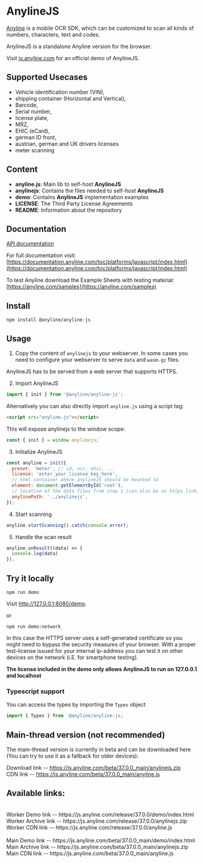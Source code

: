 # AnylineJS

[Anyline](https://www.anyline.com) is a mobile OCR SDK, which can be customized to scan all kinds of numbers, characters, text and codes.

AnylineJS is a standalone Anyline version for the browser.

Visit [js.anyline.com](https://js.anyline.com) for an official demo of AnylineJS.

## Supported Usecases

- Vehicle identification number (VIN),
- shipping container (Horizontal and Vertical),
- Barcode,
- Serial number,
- license plate,
- MRZ,
- EHIC (eCard),
- german ID front,
- austrian, german and UK drivers licenses
- meter scanning

## Content

- **anyline.js**: Main lib to self-host **AnylineJS**
- **anylinejs**: Contains the files needed to self-host **AnylineJS**
- **demo**: Contains **AnylineJS** implementation examples
- **LICENSE**: The Third Party License Agreements
- **README**: Information about the repository

## Documentation

[API documentation](https://js.anyline.com/release/37.0.0/docs/index.html)

For full documentation visit: [https://documentation.anyline.com/toc/platforms/javascript/index.html](https://documentation.anyline.com/toc/platforms/javascript/index.html)

To test Anyline download the Example Sheets with testing material: [https://anyline.com/samples](https://anyline.com/samples)

## Install

`npm install @anyline/anyline-js`

## Usage

1. Copy the content of `anylinejs` to your webserver. In some cases you need to configure your webserver to serve `data` and `wasm.gz` files.

AnylineJS has to be served from a web server that supports HTTPS.

2. Import AnylineJS

```JavaScript
import { init } from '@anyline/anyline-js';
```

Alternatively you can also directly import `anyline.js` using a script tag:

```HTML
<script src="anyline.js"></script>
```

This will expose anylinejs to the window scope:

```JavaScript
const { init } = window.anylinejs;`
```

3. Initialize AnylineJS

```JavaScript
const anyline = init({
  preset: 'meter', // id, ocr, ehic, ...
  license: 'enter_your_license_key_here',
  // html container where anylineJS should be mounted to
  element: document.getElementById('root'),
  // location of the data files from step 1 (can also be an https link)
  anylinePath: '../anylinejs',
});
```

4. Start scanning

```JavaScript
anyline.startScanning().catch(console.error);
```

5. Handle the scan result

```JavaScript
anyline.onResult((data) => {
  console.log(data)
});
```

## Try it locally

`npm run demo`

Visit http://127.0.0.1:8080/demo.

or

`npm run demo:network`

In this case the HTTPS server uses a self-generated certificate so you might need to bypass the security measures of your browser. With a proper test-license issued for your internal ip-address you can test it on other devices on the network (i.E. for smartphone testing).

**The license included in the demo only allows AnylineJS to run on 127.0.0.1 and localhost**

### Typescript support

You can access the types by importing the `Types` object

```JavaScript
import { Types } from '@anyline/anyline-js;
```

## Main-thread version (not recommended)

The main-thread version is currently in beta and can be downloaded here (You can try to use it as a fallback for older devices):

Download link -- https://js.anyline.com/beta/37.0.0_main/anylinejs.zip<br>
CDN link -- https://js.anyline.com/beta/37.0.0_main/anyline.js

## Available links:

<br>
Worker Demo link -- https://js.anyline.com/release/37.0.0/demo/index.html<br>
Worker Archive link -- https://js.anyline.com/release/37.0.0/anylinejs.zip<br>
Worker CDN link -- https://js.anyline.com/release/37.0.0/anyline.js<br>
<br>
Main Demo link -- https://js.anyline.com/beta/37.0.0_main/demo/index.html<br>
Main Archive link -- https://js.anyline.com/beta/37.0.0_main/anylinejs.zip<br>
Main CDN link -- https://js.anyline.com/beta/37.0.0_main/anyline.js<br>
